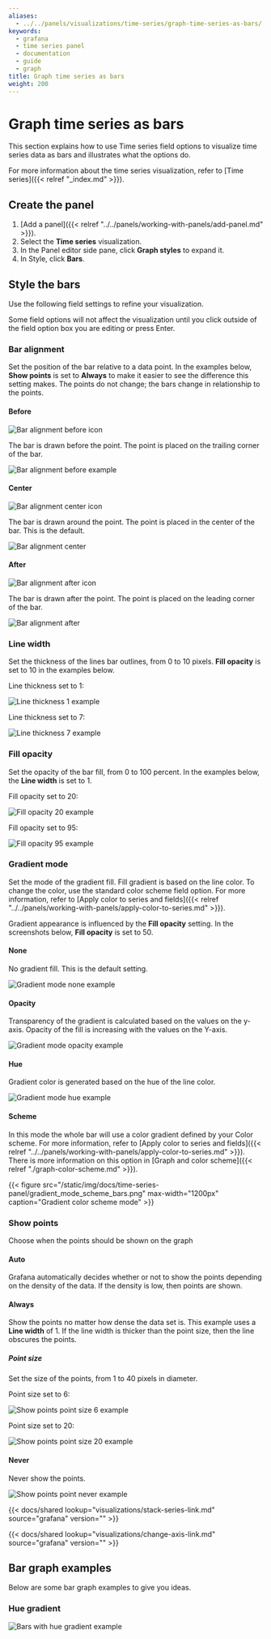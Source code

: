 ```yaml
---
aliases:
  - ../../panels/visualizations/time-series/graph-time-series-as-bars/
keywords:
  - grafana
  - time series panel
  - documentation
  - guide
  - graph
title: Graph time series as bars
weight: 200
---
```


# Graph time series as bars

This section explains how to use Time series field options to visualize time series data as bars and illustrates what the options do.

For more information about the time series visualization, refer to [Time series]({{< relref "_index.md" >}}).

## Create the panel

1. [Add a panel]({{< relref "../../panels/working-with-panels/add-panel.md" >}}).
1. Select the **Time series** visualization.
1. In the Panel editor side pane, click **Graph styles** to expand it.
1. In Style, click **Bars**.

## Style the bars

Use the following field settings to refine your visualization.

Some field options will not affect the visualization until you click outside of the field option box you are editing or press Enter.

### Bar alignment

Set the position of the bar relative to a data point. In the examples below, **Show points** is set to **Always** to make it easier to see the difference this setting makes. The points do not change; the bars change in relationship to the points.

#### Before

![Bar alignment before icon](/static/img/docs/time-series-panel/bar-alignment-icon-before-7-4.png)

The bar is drawn before the point. The point is placed on the trailing corner of the bar.

![Bar alignment before example](/static/img/docs/time-series-panel/bar-alignment-before-7-4.png)

#### Center

![Bar alignment center icon](/static/img/docs/time-series-panel/bar-alignment-icon-center-7-4.png)

The bar is drawn around the point. The point is placed in the center of the bar. This is the default.

![Bar alignment center](/static/img/docs/time-series-panel/bar-alignment-center-7-4.png)

#### After

![Bar alignment after icon](/static/img/docs/time-series-panel/bar-alignment-icon-after-7-4.png)

The bar is drawn after the point. The point is placed on the leading corner of the bar.

![Bar alignment after](/static/img/docs/time-series-panel/bar-alignment-after-7-4.png)

### Line width

Set the thickness of the lines bar outlines, from 0 to 10 pixels. **Fill opacity** is set to 10 in the examples below.

Line thickness set to 1:

![Line thickness 1 example](/static/img/docs/time-series-panel/bar-graph-thickness-1-7-4.png)

Line thickness set to 7:

![Line thickness 7 example](/static/img/docs/time-series-panel/bar-graph-thickness-7-7-4.png)

### Fill opacity

Set the opacity of the bar fill, from 0 to 100 percent. In the examples below, the **Line width** is set to 1.

Fill opacity set to 20:

![Fill opacity 20 example](/static/img/docs/time-series-panel/bar-graph-opacity-20-7-4.png)

Fill opacity set to 95:

![Fill opacity 95 example](/static/img/docs/time-series-panel/bar-graph-opacity-95-7-4.png)

### Gradient mode

Set the mode of the gradient fill. Fill gradient is based on the line color. To change the color, use the standard color scheme field option. For more information, refer to [Apply color to series and fields]({{< relref "../../panels/working-with-panels/apply-color-to-series.md" >}}).

Gradient appearance is influenced by the **Fill opacity** setting. In the screenshots below, **Fill opacity** is set to 50.

#### None

No gradient fill. This is the default setting.

![Gradient mode none example](/static/img/docs/time-series-panel/bar-graph-gradient-none-7-4.png)

#### Opacity

Transparency of the gradient is calculated based on the values on the y-axis. Opacity of the fill is increasing with the values on the Y-axis.

![Gradient mode opacity example](/static/img/docs/time-series-panel/bar-graph-gradient-opacity-7-4.png)

#### Hue

Gradient color is generated based on the hue of the line color.

![Gradient mode hue example](/static/img/docs/time-series-panel/bar-graph-gradient-hue-7-4.png)

#### Scheme

In this mode the whole bar will use a color gradient defined by your Color scheme. For more information, refer to [Apply color to series and fields]({{< relref "../../panels/working-with-panels/apply-color-to-series.md" >}}). There is more information on this option in [Graph and color scheme]({{< relref "./graph-color-scheme.md" >}}).

{{< figure src="/static/img/docs/time-series-panel/gradient_mode_scheme_bars.png" max-width="1200px" caption="Gradient color scheme mode" >}}

### Show points

Choose when the points should be shown on the graph

#### Auto

Grafana automatically decides whether or not to show the points depending on the density of the data. If the density is low, then points are shown.

#### Always

Show the points no matter how dense the data set is. This example uses a **Line width** of 1. If the line width is thicker than the point size, then the line obscures the points.

##### Point size

Set the size of the points, from 1 to 40 pixels in diameter.

Point size set to 6:

![Show points point size 6 example](/static/img/docs/time-series-panel/bar-graph-show-points-6-7-4.png)

Point size set to 20:

![Show points point size 20 example](/static/img/docs/time-series-panel/bar-graph-show-points-20-7-4.png)

#### Never

Never show the points.

![Show points point never example](/static/img/docs/time-series-panel/bar-graph-show-points-never-7-4.png)

{{< docs/shared lookup="visualizations/stack-series-link.md" source="grafana" version="<GRAFANA VERSION>" >}}

{{< docs/shared lookup="visualizations/change-axis-link.md" source="grafana" version="<GRAFANA VERSION>" >}}

## Bar graph examples

Below are some bar graph examples to give you ideas.

### Hue gradient

![Bars with hue gradient example](/static/img/docs/time-series-panel/bars-with-hue-gradient-7-4.png)
